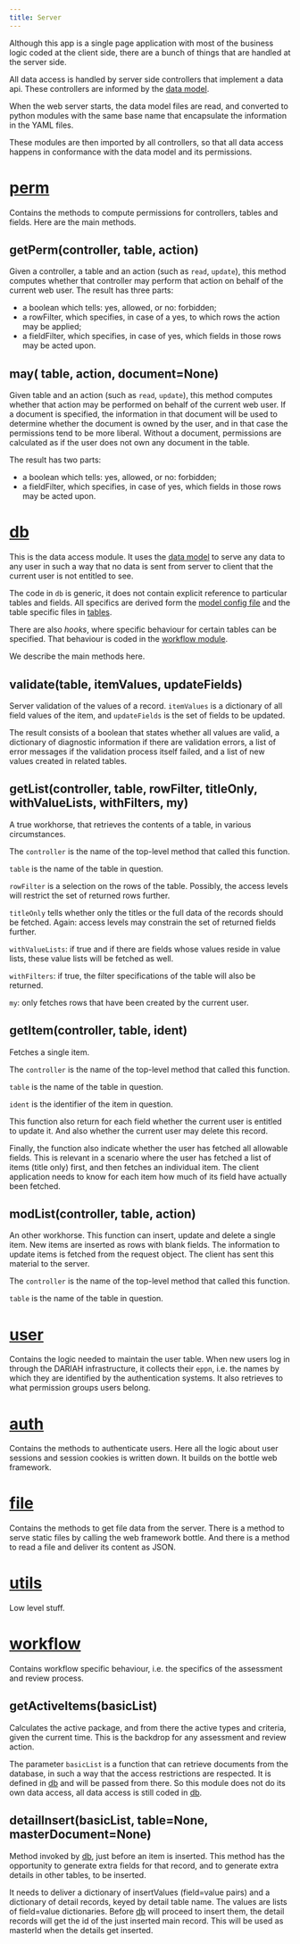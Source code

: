 ```yaml
---
title: Server
---
```


Although this app is a single page application with most of the business logic
coded at the client side, there are a bunch of things that are handled at the server side.

All data access is handled by server side controllers that implement a data api.
These controllers are informed by the [data model](Model).

When the web server starts, the data model files are read,
and converted to python modules with the same base name
that encapsulate the information in the YAML files.

These modules are then imported by all controllers, so that all data access happens in conformance
with the data model and its permissions.

[perm]({{site.serverBase}}/controllers/perm.py)
==============
Contains the methods to compute permissions for controllers, tables and fields.
Here are the main methods.

getPerm(controller, table, action)
---------------
Given a controller, a table and an action (such as `read`, `update`), this method
computes whether that controller may perform that action on behalf of the current web user.
The result has three parts:

* a boolean which tells: yes, allowed, or no: forbidden;
* a rowFilter, which specifies, in case of a yes, to which rows the action may be applied;
* a fieldFilter, which specifies, in case of yes, which fields in those rows may be acted upon.

may( table, action, document=None)
---------------
Given table and an action (such as `read`, `update`), this method
computes whether that action may be performed on behalf of the current web user.
If a document is specified, the information in that document will be used to determine whether
the document is owned by the user, and in that case the permissions tend to be more liberal.
Without a document, permissions are calculated as if the user does not own any document in the table.

The result has two parts:

* a boolean which tells: yes, allowed, or no: forbidden;
* a fieldFilter, which specifies, in case of yes, which fields in those rows may be acted upon.

[db]({{site.serverBase}}/controllers/db.py)
==============

This is the data access module.
It uses the [data model](Model) to serve any data to any user
in such a way that no data is sent from server to client that the current user is not entitled to see.

The code in `db` is generic, it does not contain explicit reference to particular tables and fields.
All specifics are derived form the
[model config file]({{site.serverBase}}/models/model.yaml)
and the table specific files in
[tables]({{site.serverBase}}/models/tables).

There are also *hooks*, where specific behaviour for certain tables can be specified.
That behaviour is coded in the [workflow module](#workflow).

We describe the main methods here.

validate(table, itemValues, updateFields)
-----

Server validation of the values of a record.
`itemValues` is a dictionary of all field values of the item, 
and `updateFields` is the set of fields to be updated. 

The result consists of a boolean that states whether all values are valid, a dictionary of diagnostic information if there are validation errors, a list of error messages if the validation process itself failed, and a list of new values created in related tables.

getList(controller, table, rowFilter, titleOnly, withValueLists, withFilters, my)
------------------------------------------

A true workhorse, that retrieves the contents of a table, in various circumstances.

The `controller` is the name of the top-level method that called this function.

`table` is the name of the table in question.

`rowFilter` is a selection on the rows of the table. Possibly, the access levels will restrict the set of returned rows further.

`titleOnly` tells whether only the titles or the full data of the records should be fetched. Again: access levels may constrain the set of returned fields further.

`withValueLists`: if true and if there are fields whose values reside in value lists, these value lists will be fetched as well.

`withFilters`: if true, the filter specifications of the table will also be returned.

`my`: only fetches rows that have been created by the current user.

getItem(controller, table, ident)
---------------------------------
Fetches a single item.

The `controller` is the name of the top-level method that called this function.

`table` is the name of the table in question.

`ident` is the identifier of the item in question.

This function also return for each field whether the current user is entitled to update it. 
And also whether the current user may delete this record.

Finally, the function also indicate whether the user has fetched all allowable fields. This is relevant in a scenario where the user has fetched a list of items (title only) first, and then fetches an individual item.
The client application needs to know for each item how much of its field have actually been fetched.

modList(controller, table, action)
---------------------
An other workhorse.
This function can insert, update and delete a single item.
New items are inserted as rows with blank fields.
The information to update items is fetched from the request object.
The client has sent this material to the server.

The `controller` is the name of the top-level method that called this function.

`table` is the name of the table in question.

[user]({{site.serverBase}}/controllers/user.py)
==============
Contains the logic needed to maintain the user table.
When new users log in through the DARIAH infrastructure, it collects their `eppn`, i.e. the names by which they
are identified by the authentication systems.
It also retrieves to what permission groups users belong.

[auth]({{site.serverBase}}/controllers/auth.py)
==============
Contains the methods to authenticate users.
Here all the logic about user sessions and session cookies is written down.
It builds on the bottle web framework.

[file]({{site.serverBase}}/controllers/file.py)
==============
Contains the methods to get file data from the server.
There is a method to serve static files by calling the web framework bottle.
And there is a method to read a file and deliver its content as JSON.

[utils]({{site.serverBase}}/controllers/utils.py)
==============
Low level stuff.

[workflow]({{site.serverBase}}/controllers/workflow.py)
==============
Contains workflow specific behaviour, i.e. the specifics of the assessment and review process.

getActiveItems(basicList)
-----------------
Calculates the active package, and from there the active types and criteria, given the current time.
This is the backdrop for any assessment and review action.

The parameter `basicList` is a function that can retrieve documents from the database, in such a way that
the access restrictions are respected. It is defined in [db](#db) and will be passed from there.
So this module does not do its own data access, all data access is still coded in [db](#db). 

detailInsert(basicList, table=None, masterDocument=None)
-------------------
Method invoked by [db](#db), just before an item is inserted.
This method has the opportunity to generate extra fields for that record, 
and to generate extra details in other tables, to be inserted.

It needs to deliver a dictionary of insertValues (field=value pairs) and a dictionary of detail records,
keyed by detail table name.
The values are lists of field=value dictionaries.
Before [db](#db) will proceed to insert them, the detail records will get the id
of the just inserted main record.
This will be used as masterId when the details get inserted.

